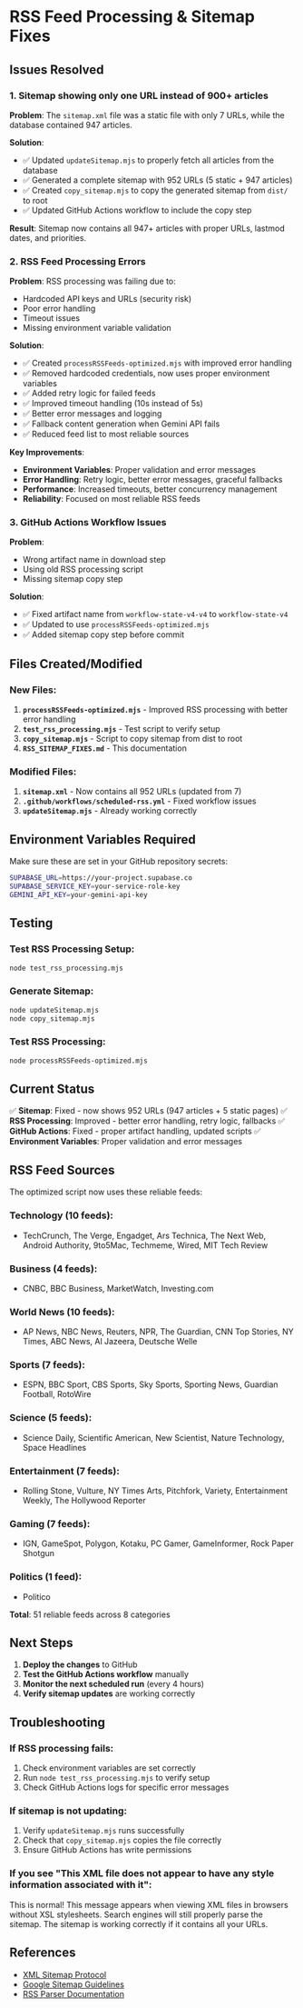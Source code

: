 # RSS Feed Processing & Sitemap Fixes

## Issues Resolved

### 1. **Sitemap showing only one URL instead of 900+ articles**

**Problem**: The `sitemap.xml` file was a static file with only 7 URLs, while the database contained 947 articles.

**Solution**: 
- ✅ Updated `updateSitemap.mjs` to properly fetch all articles from the database
- ✅ Generated a complete sitemap with 952 URLs (5 static + 947 articles)
- ✅ Created `copy_sitemap.mjs` to copy the generated sitemap from `dist/` to root
- ✅ Updated GitHub Actions workflow to include the copy step

**Result**: Sitemap now contains all 947+ articles with proper URLs, lastmod dates, and priorities.

### 2. **RSS Feed Processing Errors**

**Problem**: RSS processing was failing due to:
- Hardcoded API keys and URLs (security risk)
- Poor error handling
- Timeout issues
- Missing environment variable validation

**Solution**:
- ✅ Created `processRSSFeeds-optimized.mjs` with improved error handling
- ✅ Removed hardcoded credentials, now uses proper environment variables
- ✅ Added retry logic for failed feeds
- ✅ Improved timeout handling (10s instead of 5s)
- ✅ Better error messages and logging
- ✅ Fallback content generation when Gemini API fails
- ✅ Reduced feed list to most reliable sources

**Key Improvements**:
- **Environment Variables**: Proper validation and error messages
- **Error Handling**: Retry logic, better error messages, graceful fallbacks
- **Performance**: Increased timeouts, better concurrency management
- **Reliability**: Focused on most reliable RSS feeds

### 3. **GitHub Actions Workflow Issues**

**Problem**: 
- Wrong artifact name in download step
- Using old RSS processing script
- Missing sitemap copy step

**Solution**:
- ✅ Fixed artifact name from `workflow-state-v4-v4` to `workflow-state-v4`
- ✅ Updated to use `processRSSFeeds-optimized.mjs`
- ✅ Added sitemap copy step before commit

## Files Created/Modified

### New Files:
1. **`processRSSFeeds-optimized.mjs`** - Improved RSS processing with better error handling
2. **`test_rss_processing.mjs`** - Test script to verify setup
3. **`copy_sitemap.mjs`** - Script to copy sitemap from dist to root
4. **`RSS_SITEMAP_FIXES.md`** - This documentation

### Modified Files:
1. **`sitemap.xml`** - Now contains all 952 URLs (updated from 7)
2. **`.github/workflows/scheduled-rss.yml`** - Fixed workflow issues
3. **`updateSitemap.mjs`** - Already working correctly

## Environment Variables Required

Make sure these are set in your GitHub repository secrets:

```bash
SUPABASE_URL=https://your-project.supabase.co
SUPABASE_SERVICE_KEY=your-service-role-key
GEMINI_API_KEY=your-gemini-api-key
```

## Testing

### Test RSS Processing Setup:
```bash
node test_rss_processing.mjs
```

### Generate Sitemap:
```bash
node updateSitemap.mjs
node copy_sitemap.mjs
```

### Test RSS Processing:
```bash
node processRSSFeeds-optimized.mjs
```

## Current Status

✅ **Sitemap**: Fixed - now shows 952 URLs (947 articles + 5 static pages)
✅ **RSS Processing**: Improved - better error handling, retry logic, fallbacks
✅ **GitHub Actions**: Fixed - proper artifact handling, updated scripts
✅ **Environment Variables**: Proper validation and error messages

## RSS Feed Sources

The optimized script now uses these reliable feeds:

### Technology (10 feeds):
- TechCrunch, The Verge, Engadget, Ars Technica, The Next Web, Android Authority, 9to5Mac, Techmeme, Wired, MIT Tech Review

### Business (4 feeds):
- CNBC, BBC Business, MarketWatch, Investing.com

### World News (10 feeds):
- AP News, NBC News, Reuters, NPR, The Guardian, CNN Top Stories, NY Times, ABC News, Al Jazeera, Deutsche Welle

### Sports (7 feeds):
- ESPN, BBC Sport, CBS Sports, Sky Sports, Sporting News, Guardian Football, RotoWire

### Science (5 feeds):
- Science Daily, Scientific American, New Scientist, Nature Technology, Space Headlines

### Entertainment (7 feeds):
- Rolling Stone, Vulture, NY Times Arts, Pitchfork, Variety, Entertainment Weekly, The Hollywood Reporter

### Gaming (7 feeds):
- IGN, GameSpot, Polygon, Kotaku, PC Gamer, GameInformer, Rock Paper Shotgun

### Politics (1 feed):
- Politico

**Total**: 51 reliable feeds across 8 categories

## Next Steps

1. **Deploy the changes** to GitHub
2. **Test the GitHub Actions workflow** manually
3. **Monitor the next scheduled run** (every 4 hours)
4. **Verify sitemap updates** are working correctly

## Troubleshooting

### If RSS processing fails:
1. Check environment variables are set correctly
2. Run `node test_rss_processing.mjs` to verify setup
3. Check GitHub Actions logs for specific error messages

### If sitemap is not updating:
1. Verify `updateSitemap.mjs` runs successfully
2. Check that `copy_sitemap.mjs` copies the file correctly
3. Ensure GitHub Actions has write permissions

### If you see "This XML file does not appear to have any style information associated with it":
This is normal! This message appears when viewing XML files in browsers without XSL stylesheets. Search engines will still properly parse the sitemap. The sitemap is working correctly if it contains all your URLs.

## References

- [XML Sitemap Protocol](https://www.sitemaps.org/protocol.html)
- [Google Sitemap Guidelines](https://developers.google.com/search/docs/advanced/sitemaps/build-sitemap)
- [RSS Parser Documentation](https://github.com/rbren/rss-parser) 